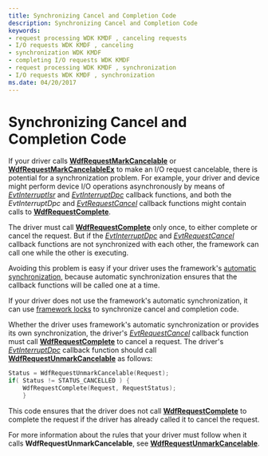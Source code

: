 ```yaml
---
title: Synchronizing Cancel and Completion Code
description: Synchronizing Cancel and Completion Code
keywords:
- request processing WDK KMDF , canceling requests
- I/O requests WDK KMDF , canceling
- synchronization WDK KMDF
- completing I/O requests WDK KMDF
- request processing WDK KMDF , synchronization
- I/O requests WDK KMDF , synchronization
ms.date: 04/20/2017
---
```


# Synchronizing Cancel and Completion Code





If your driver calls [**WdfRequestMarkCancelable**](/windows-hardware/drivers/ddi/wdfrequest/nf-wdfrequest-wdfrequestmarkcancelable) or [**WdfRequestMarkCancelableEx**](/windows-hardware/drivers/ddi/wdfrequest/nf-wdfrequest-wdfrequestmarkcancelableex) to make an I/O request cancelable, there is potential for a synchronization problem. For example, your driver and device might perform device I/O operations asynchronously by means of [*EvtInterruptIsr*](/windows-hardware/drivers/ddi/wdfinterrupt/nc-wdfinterrupt-evt_wdf_interrupt_isr) and [*EvtInterruptDpc*](/windows-hardware/drivers/ddi/wdfinterrupt/nc-wdfinterrupt-evt_wdf_interrupt_dpc) callback functions, and both the *EvtInterruptDpc* and [*EvtRequestCancel*](/windows-hardware/drivers/ddi/wdfrequest/nc-wdfrequest-evt_wdf_request_cancel) callback functions might contain calls to [**WdfRequestComplete**](/windows-hardware/drivers/ddi/wdfrequest/nf-wdfrequest-wdfrequestcomplete).

The driver must call [**WdfRequestComplete**](/windows-hardware/drivers/ddi/wdfrequest/nf-wdfrequest-wdfrequestcomplete) only once, to either complete or cancel the request. But if the [*EvtInterruptDpc*](/windows-hardware/drivers/ddi/wdfinterrupt/nc-wdfinterrupt-evt_wdf_interrupt_dpc) and [*EvtRequestCancel*](/windows-hardware/drivers/ddi/wdfrequest/nc-wdfrequest-evt_wdf_request_cancel) callback functions are not synchronized with each other, the framework can call one while the other is executing.

Avoiding this problem is easy if your driver uses the framework's [automatic synchronization](using-automatic-synchronization.md), because automatic synchronization ensures that the callback functions will be called one at a time.

If your driver does not use the framework's automatic synchronization, it can use [framework locks](using-framework-locks.md) to synchronize cancel and completion code.

Whether the driver uses framework's automatic synchronization or provides its own synchronization, the driver's [*EvtRequestCancel*](/windows-hardware/drivers/ddi/wdfrequest/nc-wdfrequest-evt_wdf_request_cancel) callback function must call [**WdfRequestComplete**](/windows-hardware/drivers/ddi/wdfrequest/nf-wdfrequest-wdfrequestcomplete) to cancel a request. The driver's [*EvtInterruptDpc*](/windows-hardware/drivers/ddi/wdfinterrupt/nc-wdfinterrupt-evt_wdf_interrupt_dpc) callback function should call [**WdfRequestUnmarkCancelable**](/windows-hardware/drivers/ddi/wdfrequest/nf-wdfrequest-wdfrequestunmarkcancelable) as follows:

```cpp
Status = WdfRequestUnmarkCancelable(Request);
if( Status != STATUS_CANCELLED ) {
    WdfRequestComplete(Request, RequestStatus);
    }
```

This code ensures that the driver does not call [**WdfRequestComplete**](/windows-hardware/drivers/ddi/wdfrequest/nf-wdfrequest-wdfrequestcomplete) to complete the request if the driver has already called it to cancel the request.

For more information about the rules that your driver must follow when it calls **WdfRequestUnmarkCancelable**, see [**WdfRequestUnmarkCancelable**](/windows-hardware/drivers/ddi/wdfrequest/nf-wdfrequest-wdfrequestunmarkcancelable).

 

